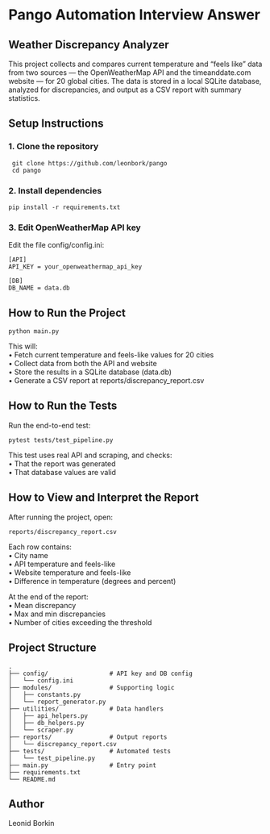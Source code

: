 # Pango Automation Interview Answer
## Weather Discrepancy Analyzer

This project collects and compares current temperature and “feels like” data from two sources — the OpenWeatherMap API and the timeanddate.com website — for 20 global cities. The data is stored in a local SQLite database, analyzed for discrepancies, and output as a CSV report with summary statistics.

## Setup Instructions
###	1.	Clone the repository
 ```
  git clone https://github.com/leonbork/pango
  cd pango
```
### 2. Install dependencies
```
pip install -r requirements.txt
```
### 3. Edit OpenWeatherMap API key 
Edit the file config/config.ini:
```
[API]
API_KEY = your_openweathermap_api_key

[DB]
DB_NAME = data.db
```

## How to Run the Project
```
python main.py
```
This will: <br>
	•	Fetch current temperature and feels-like values for 20 cities <br>
	•	Collect data from both the API and website <br>
	•	Store the results in a SQLite database (data.db) <br>
	•	Generate a CSV report at reports/discrepancy_report.csv

## How to Run the Tests
Run the end-to-end test:
```
pytest tests/test_pipeline.py
```
This test uses real API and scraping, and checks: <br>
	•	That the report was generated <br>
	•	That database values are valid

## How to View and Interpret the Report
After running the project, open:
```
reports/discrepancy_report.csv
```
Each row contains: <br>
	•	City name <br>
	•	API temperature and feels-like <br>
	•	Website temperature and feels-like <br>
	•	Difference in temperature (degrees and percent) <br>

At the end of the report: <br>
	•	Mean discrepancy <br>
	•	Max and min discrepancies <br>
	•	Number of cities exceeding the threshold

## Project Structure
```
.
├── config/                 # API key and DB config
│   └── config.ini
├── modules/                # Supporting logic
│   ├── constants.py
│   └── report_generator.py
├── utilities/              # Data handlers
│   ├── api_helpers.py
│   ├── db_helpers.py
│   └── scraper.py
├── reports/                # Output reports
│   └── discrepancy_report.csv
├── tests/                  # Automated tests
│   └── test_pipeline.py
├── main.py                 # Entry point
├── requirements.txt
└── README.md
```

## Author

Leonid Borkin
